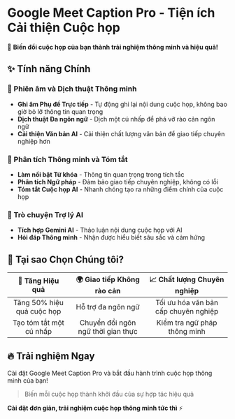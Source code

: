 # Google Meet Caption Pro - Tiện ích Cải thiện Cuộc họp

🚀 **Biến đổi cuộc họp của bạn thành trải nghiệm thông minh và hiệu quả!**

## ✨ Tính năng Chính

### 📝 Phiên âm và Dịch thuật Thông minh
- **Ghi âm Phụ đề Trực tiếp** - Tự động ghi lại nội dung cuộc họp, không bao giờ bỏ lỡ thông tin quan trọng
- **Dịch thuật Đa ngôn ngữ** - Dịch một cú nhấp để phá vỡ rào cản ngôn ngữ
- **Cải thiện Văn bản AI** - Cải thiện chất lượng văn bản để giao tiếp chuyên nghiệp hơn

### 🎯 Phân tích Thông minh và Tóm tắt
- **Làm nổi bật Từ khóa** - Thông tin quan trọng trong tích tắc
- **Phân tích Ngữ pháp** - Đảm bảo giao tiếp chuyên nghiệp, không có lỗi
- **Tóm tắt Cuộc họp AI** - Nhanh chóng tạo ra những điểm chính của cuộc họp

### 🤖 Trò chuyện Trợ lý AI
- **Tích hợp Gemini AI** - Thảo luận nội dung cuộc họp với AI
- **Hỏi đáp Thông minh** - Nhận được hiểu biết sâu sắc và cảm hứng

## 🎁 Tại sao Chọn Chúng tôi?

| 💼 Tăng Hiệu quả | 🌍 Giao tiếp Không rào cản | 📈 Chất lượng Chuyên nghiệp |
|:---:|:---:|:---:|
| Tăng 50% hiệu quả cuộc họp | Hỗ trợ đa ngôn ngữ | Tối ưu hóa văn bản cấp chuyên nghiệp |
| Tạo tóm tắt một cú nhấp | Chuyển đổi ngôn ngữ thời gian thực | Kiểm tra ngữ pháp thông minh |

## 🔥 Trải nghiệm Ngay

Cài đặt Google Meet Caption Pro và bắt đầu hành trình cuộc họp thông minh của bạn!

> Biến mỗi cuộc họp thành khởi đầu của sự hợp tác hiệu quả

**Cài đặt đơn giản, trải nghiệm cuộc họp thông minh tức thì** ⚡
